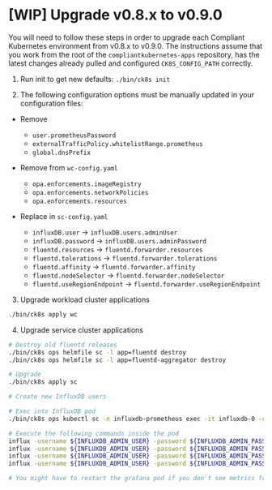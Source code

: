 
# [WIP] Upgrade v0.8.x to v0.9.0

You will need to follow these steps in order to upgrade each Compliant Kubernetes environment from v0.8.x to v0.9.0. The instructions assume that you work from the root of the `compliantkubernetes-apps` repository, has the latest changes already pulled and configured `CK8S_CONFIG_PATH` correctly.

1. Run init to get new defaults: `./bin/ck8s init`

2. The following configuration options must be manually updated in your configuration files:
  - Remove
    - `user.prometheusPassword`
    - `externalTrafficPolicy.whitelistRange.prometheus`
    - `global.dnsPrefix`

  - Remove from `wc-config.yaml`
    - `opa.enforcements.imageRegistry`
    - `opa.enforcements.networkPolicies`
    - `opa.enforcements.resources`

  - Replace in `sc-config.yaml`
    - `influxDB.user`     -> `influxDB.users.adminUser`
    - `influxDB.password` -> `influxDB.users.adminPassword`
    - `fluentd.resources`         -> `fluentd.forwarder.resources`
    - `fluentd.tolerations`       -> `fluentd.forwarder.tolerations`
    - `fluentd.affinity`          -> `fluentd.forwarder.affinity`
    - `fluentd.nodeSelector`      -> `fluentd.forwarder.nodeSelector`
    - `fluentd.useRegionEndpoint` -> `fluentd.forwarder.useRegionEndpoint`

3. Upgrade workload cluster applications
  ```bash
  ./bin/ck8s apply wc
  ```

4. Upgrade service cluster applications
  ```bash
  # Destroy old fluentd releases
  ./bin/ck8s ops helmfile sc -l app=fluentd destroy
  ./bin/ck8s ops helmfile sc -l app=fluentd-aggregator destroy

  # Upgrade
  ./bin/ck8s apply sc

  # Create new InfluxDB users

  # Exec into InfluxDB pod
  ./bin/ck8s ops kubectl sc -n influxdb-prometheus exec -it influxdb-0 -c influxdb -- bash

  # Execute the following commands inside the pod
  influx -username ${INFLUXDB_ADMIN_USER} -password ${INFLUXDB_ADMIN_PASSWORD} -execute "CREATE USER ${INFLUXDB_WCWRITER_USER} WITH PASSWORD '${INFLUXDB_WCWRITER_PASSWORD}'"
  influx -username ${INFLUXDB_ADMIN_USER} -password ${INFLUXDB_ADMIN_PASSWORD} -execute "CREATE USER ${INFLUXDB_SCWRITER_USER} WITH PASSWORD '${INFLUXDB_SCWRITER_PASSWORD}'"
  influx -username ${INFLUXDB_ADMIN_USER} -password ${INFLUXDB_ADMIN_PASSWORD} -execute "GRANT WRITE ON "workload_cluster" TO "${INFLUXDB_WCWRITER_USER}""
  influx -username ${INFLUXDB_ADMIN_USER} -password ${INFLUXDB_ADMIN_PASSWORD} -execute "GRANT WRITE ON "service_cluster" TO "${INFLUXDB_SCWRITER_USER}""

  # You might have to restart the grafana pod if you don't see metrics from the workload cluster
  ```
